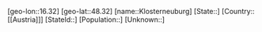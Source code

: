 ﻿---
location: [48.32,16.32]
mapzoom: [7,12] 
mapmarker: city 
type: City
tags:
- geo/City


SpocWebEntityId: 31499
isDeleted: false
confidential: public

---
[geo-lon::16.32]
[geo-lat::48.32]
[name::Klosterneuburg]
[State::]
[Country::[[Austria]]]
[StateId::]
[Population::]
[Unknown::]

